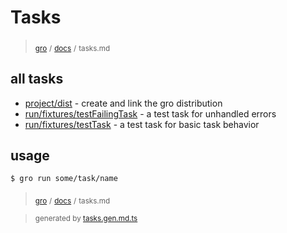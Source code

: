 # Tasks

> <sub>[gro](/../..)</sub> <sub>/</sub>
> <sub>[docs](./)</sub> <sub>/</sub>
> <sub>tasks.md</sub>

## all tasks

- [project/dist](../project/dist.task.ts) - create and link the gro distribution
- [run/fixtures/testFailingTask](../run/fixtures/testFailingTask.task.ts) - a test task for unhandled errors
- [run/fixtures/testTask](../run/fixtures/testTask.task.ts) - a test task for basic task behavior

## usage

```bash
$ gro run some/task/name
```

> <sub>[gro](/../..)</sub> <sub>/</sub>
> <sub>[docs](./)</sub> <sub>/</sub>
> <sub>tasks.md</sub>

> <sub>generated by [tasks.gen.md.ts](tasks.gen.md.ts)</sub>
